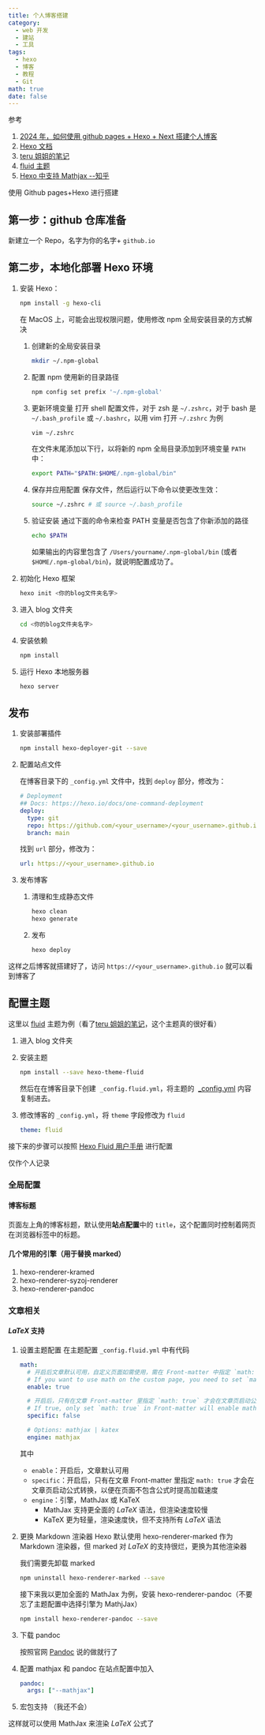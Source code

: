 ```yaml
---
title: 个人博客搭建
category:
  - web 开发
  - 建站
  - 工具
tags:
  - hexo
  - 博客
  - 教程
  - Git
math: true
date: false
---
```


参考

1. [2024 年，如何使用 github pages + Hexo + Next 搭建个人博客](https://mini-pi.github.io/2024/02/28/how-to-make-blog-wedsite/)
2. [Hexo 文档](https://hexo.io/zh-cn/docs/)
3. [teru 姐姐的笔记](https://teruteru.space/)
4. [fluid 主题](https://github.com/dcldyhb/dcldyhb.github.io)
5. [Hexo 中支持 Mathjax --知乎](https://zhuanlan.zhihu.com/p/405554589)

使用 Github pages+Hexo 进行搭建

## 第一步：github 仓库准备

新建立一个 Repo，名字为你的名字+ `github.io`

## 第二步，本地化部署 Hexo 环境

1. 安装 Hexo：

   ```bash
   npm install -g hexo-cli
   ```

   在 MacOS 上，可能会出现权限问题，使用修改 npm 全局安装目录的方式解决

   1. 创建新的全局安装目录

      ```bash
      mkdir ~/.npm-global
      ```

   2. 配置 npm 使用新的目录路径

      ```bash
      npm config set prefix '~/.npm-global'
      ```

   3. 更新环境变量
      打开 shell 配置文件，对于 zsh 是 `~/.zshrc`，对于 bash 是 `~/.bash_profile` 或 `~/.bashrc`，以用 vim 打开 `~/.zshrc` 为例

      ```bash
      vim ~/.zshrc
      ```

      在文件末尾添加以下行，以将新的 npm 全局目录添加到环境变量 `PATH` 中：

      ```bash
      export PATH="$PATH:$HOME/.npm-global/bin"
      ```

   4. 保存并应用配置
      保存文件，然后运行以下命令以使更改生效：

      ```bash
      source ~/.zshrc # 或 source ~/.bash_profile
      ```

   5. 验证安装
      通过下面的命令来检查 PATH 变量是否包含了你新添加的路径

      ```bash
      echo $PATH
      ```

      如果输出的内容里包含了 `/Users/yourname/.npm-global/bin` (或者 `$HOME/.npm-global/bin`)，就说明配置成功了。

2. 初始化 Hexo 框架

   ```bash
   hexo init <你的blog文件夹名字>
   ```

3. 进入 blog 文件夹

   ```bash
   cd <你的blog文件夹名字>
   ```

4. 安装依赖

   ```bash
   npm install
   ```

5. 运行 Hexo 本地服务器

   ```bash
   hexo server
   ```

## 发布

1. 安装部署插件

   ```bash
   npm install hexo-deployer-git --save
   ```

2. 配置站点文件

   在博客目录下的 `_config.yml` 文件中，找到 `deploy` 部分，修改为：

   ```yaml
   # Deployment
   ## Docs: https://hexo.io/docs/one-command-deployment
   deploy:
     type: git
     repo: https://github.com/<your_username>/<your_username>.github.io.git
     branch: main
   ```

   找到 `url` 部分，修改为：

   ```yaml
   url: https://<your_username>.github.io
   ```

3. 发布博客

   1. 清理和生成静态文件

      ```bash
      hexo clean
      hexo generate
      ```

   2. 发布

      ```bash
      hexo deploy
      ```

这样之后博客就搭建好了，访问 `https://<your_username>.github.io` 就可以看到博客了

## 配置主题

这里以 [fluid](https://github.com/fluid-dev/hexo-theme-fluid) 主题为例（看了[teru 姐姐的笔记](https://teruteru.space/)，这个主题真的很好看）

1. 进入 blog 文件夹
2. 安装主题

   ```bash
   npm install --save hexo-theme-fluid
   ```

   然后在在博客目录下创建  `_config.fluid.yml`，将主题的  [\_config.yml](https://github.com/fluid-dev/hexo-theme-fluid/blob/master/_config.yml) 内容复制进去。

3. 修改博客的 `_config.yml`，将 `theme` 字段修改为 `fluid`

   ```yaml
   theme: fluid
   ```

接下来的步骤可以按照 [Hexo Fluid 用户手册](https://hexo.fluid-dev.com/docs/guide) 进行配置

仅作个人记录

### 全局配置

#### 博客标题

页面左上角的博客标题，默认使用**站点配置**中的 `title`，这个配置同时控制着网页在浏览器标签中的标题。

#### 几个常用的引擎（用于替换 marked）

1. hexo-renderer-kramed
2. hexo-renderer-syzoj-renderer
3. hexo-renderer-pandoc

### 文章相关

#### $LaTeX$ 支持

1. 设置主题配置
   在主题配置 `_config.fluid.yml` 中有代码

   ```yml
   math:
     # 开启后文章默认可用，自定义页面如需使用，需在 Front-matter 中指定 `math: true`
     # If you want to use math on the custom page, you need to set `math: true` in Front-matter
     enable: true

     # 开启后，只有在文章 Front-matter 里指定 `math: true` 才会在文章页启动公式转换，以便在页面不包含公式时 提高加载速度
     # If true, only set `math: true` in Front-matter will enable math, to load faster when  the page does not contain math
     specific: false

     # Options: mathjax | katex
     engine: mathjax
   ```

   其中

   - `enable`：开启后，文章默认可用
   - `specific`：开启后，只有在文章 Front-matter 里指定 `math: true` 才会在文章页启动公式转换，以便在页面不包含公式时提高加载速度
   - `engine`：引擎，MathJax 或 KaTeX
     - MathJax 支持更全面的 $LaTeX$ 语法，但渲染速度较慢
     - KaTeX 更为轻量，渲染速度快，但不支持所有 $LaTeX$ 语法

2. 更换 Markdown 渲染器
   Hexo 默认使用 hexo-renderer-marked 作为 Markdown 渲染器，但 marked 对 $LaTeX$ 的支持很烂，更换为其他渲染器

   我们需要先卸载 marked

   ```bash
   npm uninstall hexo-renderer-marked --save
   ```

   接下来我以更加全面的 MathJax 为例，安装 hexo-renderer-pandoc（不要忘了主题配置中选择引擎为 MathjJax）

   ```bash
   npm install hexo-renderer-pandoc --save
   ```

3. 下载 pandoc

   按照官网 [Pandoc](https://pandoc.org/installing.html) 说的做就行了

4. 配置 mathjax 和 pandoc
   在站点配置中加入

   ```yml
   pandoc:
     args: ["--mathjax"]
   ```

5. 宏包支持
   （我还不会）

这样就可以使用 MathJax 来渲染 $LaTeX$ 公式了
